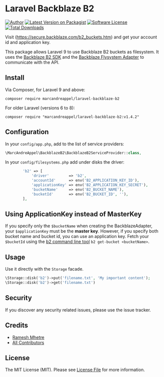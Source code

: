 # Laravel Backblaze B2

[![Author](http://img.shields.io/badge/author-@marc_andre-blue.svg?style=flat-square)](https://twitter.com/marc_andre)
[![Latest Version on Packagist](https://img.shields.io/packagist/v/marcandreappel/laravel-backblaze-b2.svg?style=flat-square)](https://packagist.org/packages/gliterd/laravel-backblaze-b2)
[![Software License][ico-license]](LICENSE.md)
[![Total Downloads](https://img.shields.io/packagist/dt/marcandreappel/laravel-backblaze-b2.svg?style=flat-square)](https://packagist.org/packages/gliterd/laravel-backblaze-b2)

Visit (https://secure.backblaze.com/b2_buckets.htm) and get your account id and application key.

This package allows Laravel 9 to use Backblaze B2 buckets as filesystem.
It uses the [Backblaze B2 SDK](https://github.com/gliterd/backblaze-b2) and the [Backblaze Flysystem Adapter](https://github.com/marcandreappel/flysystem-backblaze) to communicate with the API.

## Install

Via Composer, for Laravel 9 and above:

```shell
composer require marcandreappel/laravel-backblaze-b2
```

For older Laravel (versions 6 to 8):

```shell
composer require "marcandreappel/laravel-backblaze-b2:v1.4.2"
```

## Configuration

In your `config/app.php`, add to the list of service providers:

``` php
\MarcAndreAppel\BackblazeB2\BackblazeB2ServiceProvider::class,
```

In your `config/filesystems.php` add under disks the driver:
```php
        'b2' => [
            'driver'         => 'b2',
            'accountId'      => env('B2_APPLICATION_KEY_ID'),
            'applicationKey' => env('B2_APPLICATION_KEY_SECRET'),
            'bucketName'     => env('B2_BUCKET_NAME'),
            'bucketId'       => env('B2_BUCKET_ID', ''),
        ],
```

## Using ApplicationKey instead of MasterKey

If you specify only the `$bucketName` when creating the BackblazeAdapter, your `$applicationKey` must be the **master key**.
However, if you specify both bucket name and bucket id, you can use an application key.
Fetch your `$bucketId` using the [b2 command line tool](https://www.backblaze.com/b2/docs/quick_command_line.html) `b2 get-bucket <bucketName>`.

## Usage

Use it directly with the `Storage` facade.

``` php
\Storage::disk('b2')->put('filename.txt', 'My important content');
\Storage::disk('b2')->get('filename.txt')
```

## Security

If you discover any security related issues, please use the issue tracker.

## Credits

- [Ramesh Mhetre][link-author]
- [All Contributors][link-contributors]

## License

The MIT License (MIT). Please see [License File](LICENSE.md) for more information.

[ico-version]: https://img.shields.io/packagist/v/marcandreappel/laravel-backblaze-b2.svg?style=flat-square
[ico-license]: https://img.shields.io/badge/license-MIT-brightgreen.svg?style=flat-square
[ico-downloads]: https://img.shields.io/packagist/dt/marcandreappel/laravel-backblaze-b2.svg?style=flat-square

[link-packagist]: https://packagist.org/packages/marcandreappel/laravel-backblaze-b2
[link-downloads]: https://packagist.org/packages/marcandreappel/laravel-backblaze-b2
[link-author]: https://github.com/mhetreramesh
[link-contributors]: ../../contributors
